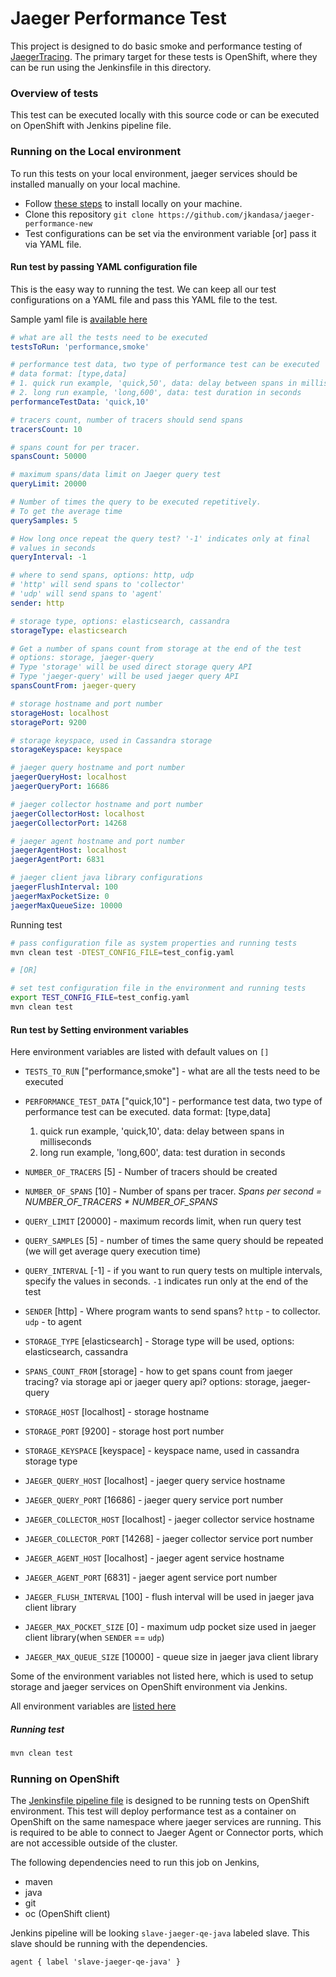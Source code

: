 # Jaeger Performance Test

This project is designed to do basic smoke and performance testing of [JaegerTracing](https://www.jaegertracing.io/). The primary target for these tests is OpenShift, where they can be run using the Jenkinsfile in this directory.


### Overview of tests
This test can be executed locally with this source code or can be executed on OpenShift with Jenkins pipeline file.

### Running on the Local environment
To run this tests on your local environment, jaeger services should be installed manually on your local machine.

* Follow [these steps](https://www.jaegertracing.io/docs/1.7/getting-started/) to install locally on your machine.
* Clone this repository `git clone https://github.com/jkandasa/jaeger-performance-new`
* Test configurations can be set via the environment variable [or] pass it via YAML file.


#### Run test by passing YAML configuration file
This is the easy way to running the test. We can keep all our test configurations on a YAML file and pass this YAML file to the test.

Sample yaml file is [available here](/test_config.yaml)

```yaml
# what are all the tests need to be executed
testsToRun: 'performance,smoke'

# performance test data, two type of performance test can be executed
# data format: [type,data]
# 1. quick run example, 'quick,50', data: delay between spans in milliseconds
# 2. long run example, 'long,600', data: test duration in seconds
performanceTestData: 'quick,10'

# tracers count, number of tracers should send spans
tracersCount: 10

# spans count for per tracer.
spansCount: 50000

# maximum spans/data limit on Jaeger query test
queryLimit: 20000

# Number of times the query to be executed repetitively.
# To get the average time
querySamples: 5

# How long once repeat the query test? '-1' indicates only at final
# values in seconds
queryInterval: -1

# where to send spans, options: http, udp
# 'http' will send spans to 'collector'
# 'udp' will send spans to 'agent'
sender: http

# storage type, options: elasticsearch, cassandra
storageType: elasticsearch

# Get a number of spans count from storage at the end of the test
# options: storage, jaeger-query
# Type 'storage' will be used direct storage query API
# Type 'jaeger-query' will be used jaeger query API
spansCountFrom: jaeger-query

# storage hostname and port number
storageHost: localhost
storagePort: 9200

# storage keyspace, used in Cassandra storage
storageKeyspace: keyspace

# jaeger query hostname and port number
jaegerQueryHost: localhost
jaegerQueryPort: 16686

# jaeger collector hostname and port number
jaegerCollectorHost: localhost
jaegerCollectorPort: 14268

# jaeger agent hostname and port number
jaegerAgentHost: localhost
jaegerAgentPort: 6831

# jaeger client java library configurations
jaegerFlushInterval: 100
jaegerMaxPocketSize: 0
jaegerMaxQueueSize: 10000
```

Running test
```bash
# pass configuration file as system properties and running tests
mvn clean test -DTEST_CONFIG_FILE=test_config.yaml

# [OR] 

# set test configuration file in the environment and running tests
export TEST_CONFIG_FILE=test_config.yaml
mvn clean test
```

#### Run test by Setting environment variables
Here environment variables are listed with default values on `[]`

* `TESTS_TO_RUN` ["performance,smoke"] - what are all the tests need to be executed
* `PERFORMANCE_TEST_DATA` ["quick,10"] - performance test data, two type of performance test can be executed. data format: [type,data]

    1. quick run example, 'quick,10', data: delay between spans in milliseconds
    2. long run example, 'long,600', data: test duration in seconds
* `NUMBER_OF_TRACERS` [5] - Number of tracers should be created
* `NUMBER_OF_SPANS` [10] - Number of spans per tracer. *Spans per second = NUMBER_OF_TRACERS * NUMBER_OF_SPANS*
* `QUERY_LIMIT` [20000] - maximum records limit, when run query test
* `QUERY_SAMPLES` [5] - number of times the same query should be repeated (we will get average query execution time)
* `QUERY_INTERVAL` [-1] - if you want to run query tests on multiple intervals, specify the values in seconds. `-1` indicates run only at the end of the test
* `SENDER` [http] - Where program wants to send spans? `http` - to collector. `udp` - to agent
* `STORAGE_TYPE` [elasticsearch] - Storage type will be used, options: elasticsearch, cassandra
* `SPANS_COUNT_FROM` [storage] - how to get spans count from jaeger tracing? via storage api or jaeger query api? options: storage, jaeger-query
* `STORAGE_HOST` [localhost] - storage hostname
* `STORAGE_PORT` [9200] - storage host port number
* `STORAGE_KEYSPACE` [keyspace] - keyspace name, used in cassandra storage type
* `JAEGER_QUERY_HOST` [localhost] - jaeger query service hostname
* `JAEGER_QUERY_PORT` [16686] - jaeger query service port number
* `JAEGER_COLLECTOR_HOST` [localhost] - jaeger collector service hostname
* `JAEGER_COLLECTOR_PORT` [14268] - jaeger collector service port number
* `JAEGER_AGENT_HOST` [localhost] - jaeger agent service hostname
* `JAEGER_AGENT_PORT` [6831] - jaeger agent service port number
* `JAEGER_FLUSH_INTERVAL` [100] - flush interval will be used in jaeger java client library
* `JAEGER_MAX_POCKET_SIZE` [0] - maximum udp pocket size used in jaeger client library(when `SENDER` == `udp`)
* `JAEGER_MAX_QUEUE_SIZE` [10000] - queue size in jaeger java client library

Some of the environment variables not listed here, which is used to setup storage and jaeger services on OpenShift environment via Jenkins.

All environment variables are [listed here](/src/main/java/io/jaegertracing/tests/model/TestConfig.java)

##### Running test
```bash
mvn clean test
```



### Running on OpenShift
The [Jenkinsfile pipeline file](/openshift/Jenkinsfile) is designed to be running tests on OpenShift environment. This test will deploy performance test as a container on OpenShift on the same namespace where jaeger services are running. This is required to be able to connect to Jaeger Agent or Connector ports, which are not accessible outside of the cluster.

The following dependencies need to run this job on Jenkins,
* maven
* java
* git
* oc (OpenShift client)

Jenkins pipeline will be looking `slave-jaeger-qe-java` labeled slave. This slave should be running with the dependencies.
```
agent { label 'slave-jaeger-qe-java' }
```